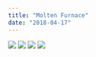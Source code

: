 ```yaml
---
title: "Molten Furnace"
date: "2018-04-17"
---
```


<Grid>
<Row>
<Column compact>
<Image src="./images/start_area.jpg" compact/>
</Column>
<Column compact>
<Image src="./images/portal.jpg" compact/>
</Column>
</Row>

<Row>
<Column compact>
<Image src="./images/drill.jpg" compact/>
</Column>
<Column compact>
<Image src="./images/testing_area.jpg" compact/>
</Column>
</Row>
</Grid>

